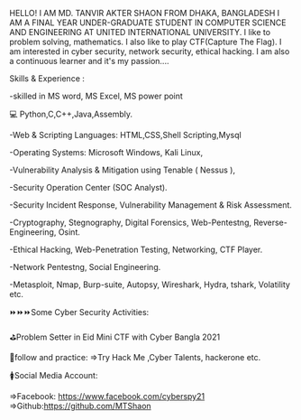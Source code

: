 HELLO! 
I AM MD. TANVIR AKTER SHAON FROM DHAKA, BANGLADESH
I AM A FINAL YEAR UNDER-GRADUATE STUDENT IN COMPUTER SCIENCE AND ENGINEERING AT UNITED INTERNATIONAL UNIVERSITY.
I like to problem solving, mathematics. I also like to play CTF(Capture The Flag). I am interested in cyber security, network security, ethical hacking.
I am also a continuous learner and it's my passion....

Skills & Experience :

-skilled in MS word, MS Excel, MS power point

💻 Python,C,C++,Java,Assembly.

-Web & Scripting Languages: HTML,CSS,Shell Scripting,Mysql

-Operating Systems: Microsoft Windows, Kali Linux,

-Vulnerability Analysis & Mitigation using Tenable ( Nessus ),

-Security Operation Center (SOC Analyst).

-Security Incident Response, Vulnerability Management & Risk Assessment.

-Cryptography, Stegnography, Digital Forensics, Web-Pentestng, Reverse-Engineering, Osint.

-Ethical Hacking, Web-Penetration Testing, Networking, CTF Player.

-Network Pentestng, Social Engineering.

-Metasploit, Nmap, Burp-suite, Autopsy, Wireshark, Hydra, tshark, Volatility etc.

⏩⏩⏩Some Cyber Security Activities:

⛳Problem Setter in Eid Mini CTF with Cyber Bangla 2021

👀follow and practice:
=>Try Hack Me ,Cyber Talents, hackerone etc.

🚺Social Media Account:

=>Facebook: https://www.facebook.com/cyberspy21
=>Github:https://github.com/MTShaon

